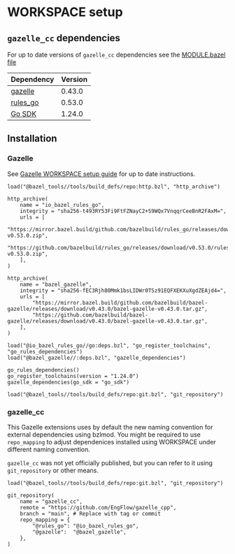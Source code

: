 # WORKSPACE setup

## `gazelle_cc` dependencies

For up to date versions of `gazelle_cc` dependencies see the [MODULE.bazel file](../MODULE.bazel)

| Dependency | Version |
| - | -|
| [gazelle](https://github.com/bazel-contrib/bazel-gazelle) | 0.43.0 |
| [rules_go](https://github.com/bazel-contrib/rules_go) | 0.53.0 |
| [Go SDK](https://go.dev/) | 1.24.0 |
  
## Installation

### Gazelle

See [Gazelle WORKSPACE setup guide](https://github.com/bazel-contrib/bazel-gazelle/?tab=readme-ov-file#workspace) for up to date instructions.

```bazel
load("@bazel_tools//tools/build_defs/repo:http.bzl", "http_archive")

http_archive(
    name = "io_bazel_rules_go",
    integrity = "sha256-t493RY53Fi9FtFZNayC2+S9WQx7VnqqrCeeBnR2FAxM=",
    urls = [
        "https://mirror.bazel.build/github.com/bazelbuild/rules_go/releases/download/v0.53.0/rules_go-v0.53.0.zip",
        "https://github.com/bazelbuild/rules_go/releases/download/v0.53.0/rules_go-v0.53.0.zip",
    ],
)

http_archive(
    name = "bazel_gazelle",
    integrity = "sha256-fEC3Rjh80Mmk1bsLIDWr0TSz91EQFXEKXuXgdZEAjd4=",
    urls = [
        "https://mirror.bazel.build/github.com/bazelbuild/bazel-gazelle/releases/download/v0.43.0/bazel-gazelle-v0.43.0.tar.gz",
        "https://github.com/bazelbuild/bazel-gazelle/releases/download/v0.43.0/bazel-gazelle-v0.43.0.tar.gz",
    ],
)

load("@io_bazel_rules_go//go:deps.bzl", "go_register_toolchains", "go_rules_dependencies")
load("@bazel_gazelle//:deps.bzl", "gazelle_dependencies")

go_rules_dependencies()
go_register_toolchains(version = "1.24.0")
gazelle_dependencies(go_sdk = "go_sdk")

load("@bazel_tools//tools/build_defs/repo:git.bzl", "git_repository")
```

### gazelle_cc

This Gazelle extensions uses by default the new naming convention for external dependencies using bzlmod.
You might be required to use `repo_mapping` to adjust dependenices installed using WORKSPACE under different naming convention.

<!-- TODO Replace with http_archive when first release is available -->

`gazelle_cc` was not yet officially published, but you can refer to it using `git_repository` or other means.

```bazel
load("@bazel_tools//tools/build_defs/repo:git.bzl", "git_repository")

git_repository(
    name = "gazelle_cc",
    remote = "https://github.com/EngFlow/gazelle_cpp",
    branch = "main", # Replace with tag or commit
    repo_mapping = {
        "@rules_go": "@io_bazel_rules_go",
        "@gazelle":  "@bazel_gazelle",
    },
)
```
